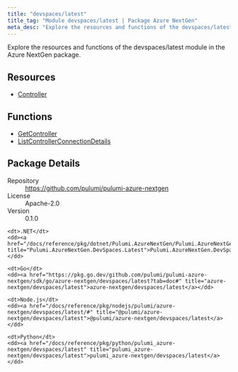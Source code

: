 ```yaml
---
title: "devspaces/latest"
title_tag: "Module devspaces/latest | Package Azure NextGen"
meta_desc: "Explore the resources and functions of the devspaces/latest module in the Azure NextGen package."
---
```


<!-- WARNING: this file was generated by Pulumi Docs Generator. -->
<!-- Do not edit by hand unless you're certain you know what you are doing! -->

Explore the resources and functions of the devspaces/latest module in the Azure NextGen package.

<h2 id="resources">Resources</h2>
<ul class="api">
    <li><a href="controller" title="Controller"><span class="symbol resource"></span>Controller</a></li>
</ul>

<h2 id="functions">Functions</h2>
<ul class="api">
    <li><a href="getcontroller" title="GetController"><span class="symbol function"></span>GetController</a></li>
    <li><a href="listcontrollerconnectiondetails" title="ListControllerConnectionDetails"><span class="symbol function"></span>ListControllerConnectionDetails</a></li>
</ul>

<h2 id="package-details">Package Details</h2>
<dl class="package-details">
	<dt>Repository</dt>
	<dd><a href="https://github.com/pulumi/pulumi-azure-nextgen">https://github.com/pulumi/pulumi-azure-nextgen</a></dd>
	<dt>License</dt>
	<dd>Apache-2.0</dd>
	<dt>Version</dt>
	<dd>0.1.0</dd>
</dl>



<dl class="tabular">

    <dt>.NET</dt>
    <dd><a href="/docs/reference/pkg/dotnet/Pulumi.AzureNextGen/Pulumi.AzureNextGen.DevSpaces.Latest.html" title="Pulumi.AzureNextGen.DevSpaces.Latest">Pulumi.AzureNextGen.DevSpaces.Latest</a></dd>

    <dt>Go</dt>
    <dd><a href="https://pkg.go.dev/github.com/pulumi/pulumi-azure-nextgen/sdk/go/azure-nextgen/devspaces/latest?tab=doc#" title="azure-nextgen/devspaces/latest">azure-nextgen/devspaces/latest</a></dd>

    <dt>Node.js</dt>
    <dd><a href="/docs/reference/pkg/nodejs/pulumi/azure-nextgen/devspaces/latest/#" title="@pulumi/azure-nextgen/devspaces/latest">@pulumi/azure-nextgen/devspaces/latest</a></dd>

    <dt>Python</dt>
    <dd><a href="/docs/reference/pkg/python/pulumi_azure-nextgen/devspaces/latest" title="pulumi_azure-nextgen/devspaces/latest">pulumi_azure-nextgen/devspaces/latest</a></dd>

</dl>

